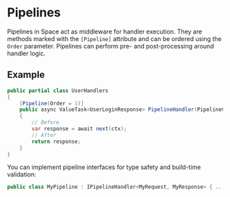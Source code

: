 # Pipelines

Pipelines in Space act as middleware for handler execution. They are methods marked with the `[Pipeline]` attribute and can be ordered using the `Order` parameter. Pipelines can perform pre- and post-processing around handler logic.

## Example
```csharp
public partial class UserHandlers
{
    [Pipeline(Order = 1)]
    public async ValueTask<UserLoginResponse> PipelineHandler(PipelineContext<UserLoginRequest> ctx)
    {
        // Before
        var response = await next(ctx);
        // After
        return response;
    }
}
```

You can implement pipeline interfaces for type safety and build-time validation:
```csharp
public class MyPipeline : IPipelineHandler<MyRequest, MyResponse> { ... }
```
